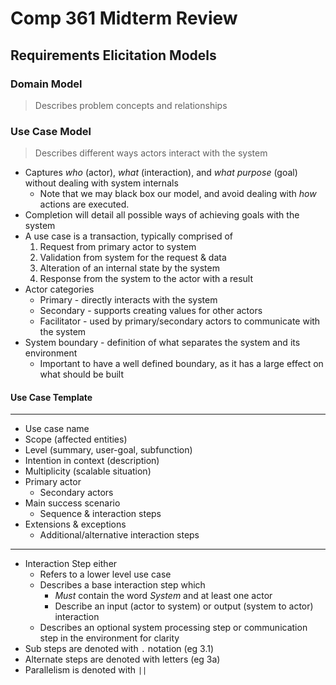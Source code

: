  # Comp 361 Midterm Review

## Requirements Elicitation Models

### Domain Model

> Describes problem concepts and relationships

### Use Case Model

> Describes different ways actors interact with the system

* Captures _who_ (actor), _what_ (interaction), and _what purpose_ (goal) without dealing with system internals
    * Note that we may black box our model, and avoid dealing with _how_ actions are executed.
* Completion will detail all possible ways of achieving goals with the system
* A use case is a transaction, typically comprised of
    1. Request from primary actor to system
    1. Validation from system for the request & data
    1. Alteration of an internal state by the system
    1. Response from the system to the actor with a result
* Actor categories
    * Primary - directly interacts with the system
    * Secondary - supports creating values for other actors
    * Facilitator - used by primary/secondary actors to communicate with the system
* System boundary - definition of what separates the system and its environment
    * Important to have a well defined boundary, as it has a large effect on what should be built

#### Use Case Template
-------------
* Use case name
* Scope (affected entities)
* Level (summary, user-goal, subfunction)
* Intention in context (description)
* Multiplicity (scalable situation)
* Primary actor
    * Secondary actors
* Main success scenario
    * Sequence & interaction steps
* Extensions & exceptions
    * Additional/alternative interaction steps
-------------
* Interaction Step either
    * Refers to a lower level use case
    * Describes a base interaction step which
        * *Must* contain the word _System_ and at least one actor
        * Describe an input (actor to system) or output (system to actor) interaction
    * Describes an optional system processing step or communication step in the environment for clarity
* Sub steps are denoted with `.` notation (eg 3.1)
* Alternate steps are denoted with letters (eg 3a)
* Parallelism is denoted with `||`